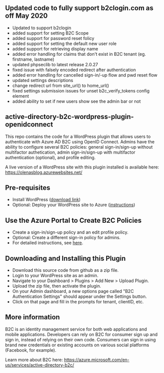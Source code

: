 ## Updated code to fully support b2clogin.com as off May 2020
- Updated to support b2clogin
- added support for setting B2C Scope
- added support for password reset folicy
- added support for setting the default new user role
- added support for retrieving display name
- added error handling for claims that don't exist in B2C tenant (eg. firstname, lastname)
- updated phpseclib to latest release 2.0.27
- fixed issue with falsely encoded redirect after authentication
- added error handling for cancelled sign-in/-up flow and pwd reset flow
- updated settings descriptions
- change redirect url from site_url() to home_url()
- fixed settings submission issues for unset b2c_verify_tokens config element
- added ability to set if new users show see the admin bar or not

## active-directory-b2c-wordpress-plugin-openidconnect
This repo contains the code for a WordPress plugin that allows users to authenticate with Azure AD B2C using OpenID Connect. Admins have the ability to configure several B2C policies: general sign-in/sign-up without multifactor authetication, admin sign-in/sign-up with multifactor authentication (optional), and profile editing. 

A live version of a WordPress site with this plugin installed is available here: https://olenasblog.azurewebsites.net/ 

## Pre-requisites
+ Install WordPress ([download link](https://codex.wordpress.org/Installing_WordPress))
+ Optional: Deploy your WordPress site to Azure ([instructions](https://azure.microsoft.com/en-us/documentation/articles/app-service-web-create-web-app-from-marketplace/))

## Use the Azure Portal to Create B2C Policies
+ Create a sign-in/sign-up policy and an edit profile policy.
+ Optional: Create a different sign-in policy for admins.
+ For detailed instructions, see [here](https://azure.microsoft.com/en-us/documentation/articles/active-directory-b2c-reference-policies/).

## Downloading and Installing this Plugin
+ Download this source code from github as a zip file.
+ Login to your WordPress site as an admin.
+ Navigate to your Dashboard > Plugins > Add New > Upload Plugin.
+ Upload the zip file, then activate the plugin.
+ On your Admin dashboard, a new options page called "B2C Authentication Settings" should appear under the Settings button. 
+ Click on that page and fill in the prompts for tenant, clientID, etc.

## More information
B2C is an identity management service for both web applications and mobile applications. Developers can rely on B2C for consumer sign up and sign in, instead of relying on their own code. Consumers can sign in using brand new credentials or existing accounts on various social platforms (Facebook, for example). 

Learn more about B2C here: https://azure.microsoft.com/en-us/services/active-directory-b2c/
